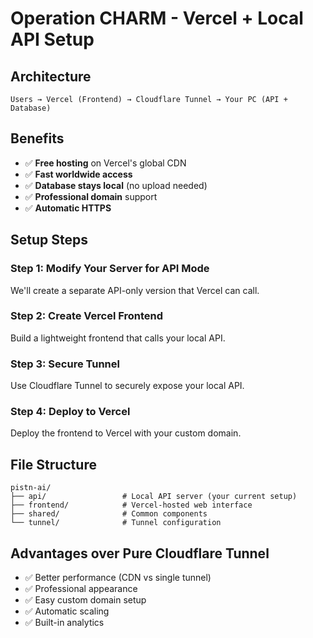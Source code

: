 # Operation CHARM - Vercel + Local API Setup

## Architecture
```
Users → Vercel (Frontend) → Cloudflare Tunnel → Your PC (API + Database)
```

## Benefits
- ✅ **Free hosting** on Vercel's global CDN
- ✅ **Fast worldwide access** 
- ✅ **Database stays local** (no upload needed)
- ✅ **Professional domain** support
- ✅ **Automatic HTTPS**

## Setup Steps

### Step 1: Modify Your Server for API Mode
We'll create a separate API-only version that Vercel can call.

### Step 2: Create Vercel Frontend
Build a lightweight frontend that calls your local API.

### Step 3: Secure Tunnel
Use Cloudflare Tunnel to securely expose your local API.

### Step 4: Deploy to Vercel
Deploy the frontend to Vercel with your custom domain.

## File Structure
```
pistn-ai/
├── api/                 # Local API server (your current setup)
├── frontend/            # Vercel-hosted web interface
├── shared/              # Common components
└── tunnel/              # Tunnel configuration
```

## Advantages over Pure Cloudflare Tunnel
- ✅ Better performance (CDN vs single tunnel)
- ✅ Professional appearance
- ✅ Easy custom domain setup
- ✅ Automatic scaling
- ✅ Built-in analytics
